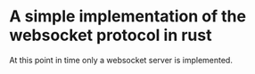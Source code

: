 # A simple implementation of the websocket protocol in rust

At this point in time only a websocket server is implemented. 
